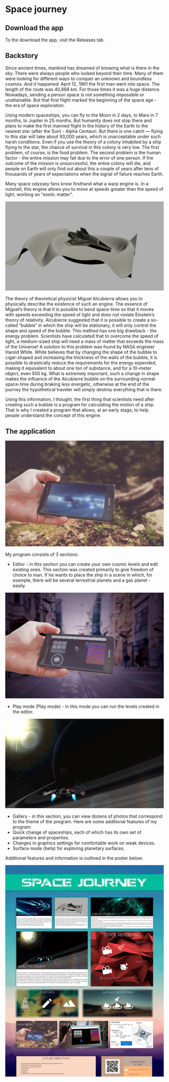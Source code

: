 # Space journey

## Download the app

To the download the app, visit the Releases tab.

## Backstory 
Since ancient times, mankind has dreamed of knowing what is there in the sky. There were always people who looked beyond their time. Many of them were looking for different ways to conquer an unknown and boundless cosmos. And it happened: April 12, 1961 the first man went into space. The length of the route was 40,868 km. For those times it was a huge distance. Nowadays, sending a person space is not something impossible or unattainable. But that first flight marked the beginning of the space age - the era of space exploration.

Using modern spaceships, you can fly to the Moon in 2 days, to Mars in 7 months, to Jupiter in 25 months. But humanity does not stop there and plans to make the first manned flight in the history of the Earth to the nearest star (after the Sun) - Alpha Centauri. But there is one catch — flying to this star will take about 93,000 years, which is unacceptable under such harsh conditions. Even if you use the theory of a colony inhabited by a ship flying to the star, the chance of survival in this colony is very low. The first problem, of course, is the food problem. The second problem is the human factor - the entire mission may fail due to the error of one person. If the outcome of the mission is unsuccessful, the entire colony will die, and people on Earth will only find out about this a couple of years after tens of thousands of years of expectations when the signal of failure reaches Earth.

Many space odyssey fans know firsthand what a warp engine is. In a nutshell, this engine allows you to move at speeds greater than the speed of light, working on "exotic matter".


![warp_drive](./images/space_warp.jpg)

The theory of theoretical physicist Miguel Alcubierra allows you to physically describe the existence of such an engine. The essence of Miguel’s theory is that it is possible to bend space-time so that it moves with speeds exceeding the speed of light and does not violate Einstein’s theory of relativity. Alcubierre suggested that it is possible to create a so-called “bubble” in which the ship will be stationary, it will only control the shape and speed of the bubble. This method has one big drawback - the energy problem. Scientists have calculated that to overcome the speed of light, a medium-sized ship will need a mass of matter that exceeds the mass of the Universe!
A solution to this problem was found by NASA engineer Harold White. White believes that by changing the shape of the bubble to cigar-shaped and increasing the thickness of the walls of the bubble, it is possible to drastically reduce the requirements for the energy expended, making it equivalent to about one ton of substance, and for a 10-meter object, even 500 kg. What is extremely important, such a change in shape makes the influence of the Alcubierre bubble on the surrounding normal space-time during braking less energetic, otherwise at the end of the journey the hypothetical traveler will simply destroy everything that is there.

Using this information, I thought, the first thing that scientists need after creating such a bubble is a program for calculating the motion of a ship. That is why I created a program that allows, at an early stage, to help people understand the concept of this engine.

## The application

![menu](./images/menu.jpg)

My program consists of 3 sections:
- Editor - in this section you can create your own cosmic levels and edit existing ones. This section was created primarily to give freedom of choice to man. If he wants to place the ship in a scene in which, for example, there will be several terrestrial planets and a gas planet - easily.

![editor](./images/editor.jpg)

- Play mode (Play mode) - in this mode you can run the levels created in the editor.

![game](./images/game.jpg)

- Gallery - in this section, you can view dozens of photos that correspond to the theme of the program.
Here are some additional features of my program:
- Quick change of spaceships, each of which has its own set of parameters and properties.
- Changes in graphics settings for comfortable work on weak devices.
- Surface mode (beta) for exploring planetary surfaces.

Additional features and information is outlined in the poster below:

![poster](./images/poster.jpg)